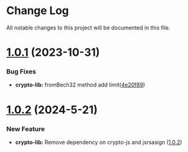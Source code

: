
# Change Log

All notable changes to this project will be documented in this file.

# [1.0.1](https://github.com/okx/js-wallet-sdk) (2023-10-31)

### Bug Fixes

- **crypto-lib:** fromBech32 method add limit([4e20f89](https://github.com/okx/js-wallet-sdk/commit/4e20f8900e4cdb242ea2f526441f723a1bf84962))


# [1.0.2](https://github.com/okx/js-wallet-sdk) (2024-5-21)

### New Feature

- **crypto-lib:** Remove dependency on crypto-js and jsrsasign ([1.0.2](https://github.com/okx/js-wallet-sdk))
